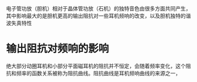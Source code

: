 电子管功放（胆机）相对于晶体管功放（石机）的独特音色由很多方面共同产生，其中影响最大的是胆机更高的输出阻抗对一些耳机频响的改变，以及胆机独特的谐波失真特性

# 输出阻抗对频响的影响

绝大部分动圈耳机和小部分平面磁耳机的阻抗并不恒定，会随着频率变化，这个阻抗和频率的函数关系被称为阻抗曲线。阻抗曲线是耳机频响曲线的来源之一，
